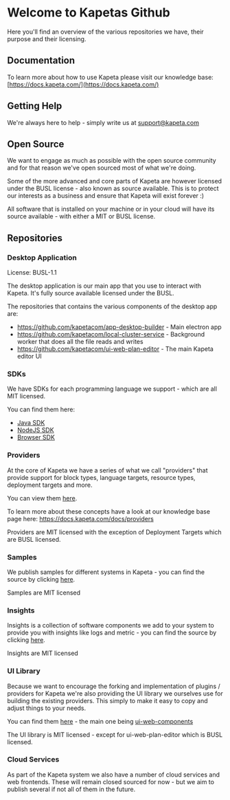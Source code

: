 # Welcome to Kapetas Github

Here you'll find an overview of the various repositories we have, their purpose and their licensing. 

## Documentation

To learn more about how to use Kapeta please visit our knowledge base: 
[https://docs.kapeta.com/](https://docs.kapeta.com/)

## Getting Help

We're always here to help - simply write us at support@kapeta.com

## Open Source

We want to engage as much as possible with the open source community and for that reason we've open sourced most of what we're doing. 

Some of the more advanced and core parts of Kapeta are however licensed under the BUSL license - also known as source available. This is to protect our interests as a business and 
ensure that Kapeta will exist forever :) 

All software that is installed on your machine or in your cloud will have its source available - with either a MIT or BUSL license.

## Repositories

### Desktop Application
License: BUSL-1.1

The desktop application is our main app that you use to interact with Kapeta. It's fully source available licensed under the BUSL.

The repositories that contains the various components of the desktop app are: 
- https://github.com/kapetacom/app-desktop-builder - Main electron app
- https://github.com/kapetacom/local-cluster-service - Background worker that does all the file reads and writes
- https://github.com/kapetacom/ui-web-plan-editor - The main Kapeta editor UI

### SDKs
We have SDKs for each programming language we support - which are all MIT licensed. 

You can find them here: 
- [Java SDK](https://github.com/search?q=topic%3Ajava-spring-sdk+org%3Akapetacom&type=Repositories)
- [NodeJS SDK](https://github.com/search?q=topic%3Anodejs-sdk+org%3Akapetacom&type=Repositories)
- [Browser SDK](https://github.com/search?q=topic%3Abrowser-sdk+org%3Akapetacom&type=Repositories)

### Providers
At the core of Kapeta we have a series of what we call "providers" that provide support for block types, language targets, resource types, deployment targets and more.

You can view them [here](https://github.com/search?q=topic%3Aproviders+org%3Akapetacom&type=Repositories).

To learn more about these concepts have a look at our knowledge base page here: https://docs.kapeta.com/docs/providers

Providers are MIT licensed with the exception of Deployment Targets which are BUSL licensed.

### Samples
We publish samples for different systems in Kapeta - you can find the source by clicking [here](https://github.com/search?q=topic%3Asamples+org%3Akapetacom&type=Repositories). 

Samples are MIT licensed

### Insights

Insights is a collection of software components we add to your system to provide you with insights like logs and metric - you can find the source by clicking [here](https://github.com/search?q=topic%3Ainsights+org%3Akapetacom&type=Repositories). 

Insights are MIT licensed


### UI Library
Because we want to encourage the forking and implementation of plugins / providers for Kapeta we're also providing the UI library we ourselves use for building the existing 
providers. This simply to make it easy to copy and adjust things to your needs. 

You can find them [here](https://github.com/search?q=topic%3Aui-library+org%3Akapetacom&type=Repositories) - the main one being [ui-web-components](https://github.com/kapetacom/ui-web-components)

The UI library is MIT licensed - except for ui-web-plan-editor which is BUSL licensed.

### Cloud Services
As part of the Kapeta system we also have a number of cloud services and web frontends. These will remain closed sourced for now - but we aim to publish several if not all of them in the future. 
